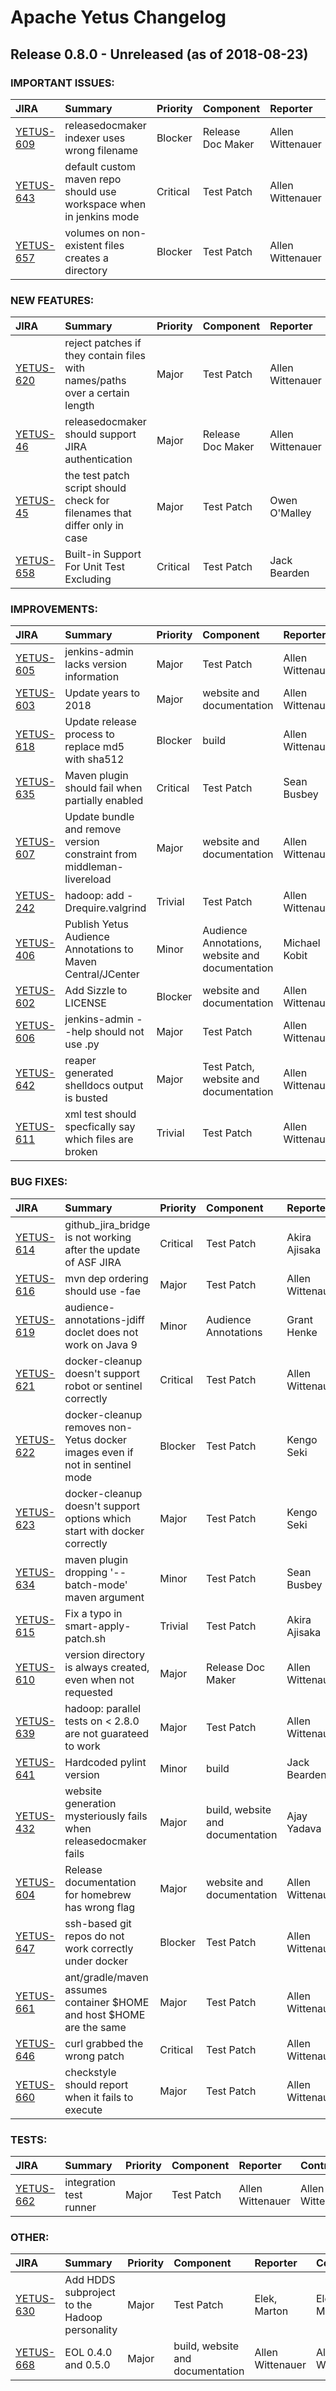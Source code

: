 
<!---
# Licensed to the Apache Software Foundation (ASF) under one
# or more contributor license agreements.  See the NOTICE file
# distributed with this work for additional information
# regarding copyright ownership.  The ASF licenses this file
# to you under the Apache License, Version 2.0 (the
# "License"); you may not use this file except in compliance
# with the License.  You may obtain a copy of the License at
#
#     http://www.apache.org/licenses/LICENSE-2.0
#
# Unless required by applicable law or agreed to in writing, software
# distributed under the License is distributed on an "AS IS" BASIS,
# WITHOUT WARRANTIES OR CONDITIONS OF ANY KIND, either express or implied.
# See the License for the specific language governing permissions and
# limitations under the License.
-->
# Apache Yetus Changelog

## Release 0.8.0 - Unreleased (as of 2018-08-23)



### IMPORTANT ISSUES:

| JIRA | Summary | Priority | Component | Reporter | Contributor |
|:---- |:---- | :--- |:---- |:---- |:---- |
| [YETUS-609](https://issues.apache.org/jira/browse/YETUS-609) | releasedocmaker indexer uses wrong filename |  Blocker | Release Doc Maker | Allen Wittenauer | Allen Wittenauer |
| [YETUS-643](https://issues.apache.org/jira/browse/YETUS-643) | default custom maven repo should use workspace when in jenkins mode |  Critical | Test Patch | Allen Wittenauer | Allen Wittenauer |
| [YETUS-657](https://issues.apache.org/jira/browse/YETUS-657) | volumes on non-existent files creates a directory |  Blocker | Test Patch | Allen Wittenauer | Allen Wittenauer |


### NEW FEATURES:

| JIRA | Summary | Priority | Component | Reporter | Contributor |
|:---- |:---- | :--- |:---- |:---- |:---- |
| [YETUS-620](https://issues.apache.org/jira/browse/YETUS-620) | reject patches if they contain files with names/paths over a certain length |  Major | Test Patch | Allen Wittenauer | Allen Wittenauer |
| [YETUS-46](https://issues.apache.org/jira/browse/YETUS-46) | releasedocmaker should support JIRA authentication |  Major | Release Doc Maker | Allen Wittenauer | Allen Wittenauer |
| [YETUS-45](https://issues.apache.org/jira/browse/YETUS-45) | the test patch script should check for filenames that differ only in case |  Major | Test Patch | Owen O'Malley | Allen Wittenauer |
| [YETUS-658](https://issues.apache.org/jira/browse/YETUS-658) | Built-in Support For Unit Test Excluding |  Critical | Test Patch | Jack Bearden | Jack Bearden |


### IMPROVEMENTS:

| JIRA | Summary | Priority | Component | Reporter | Contributor |
|:---- |:---- | :--- |:---- |:---- |:---- |
| [YETUS-605](https://issues.apache.org/jira/browse/YETUS-605) | jenkins-admin lacks version information |  Major | Test Patch | Allen Wittenauer | Akira Ajisaka |
| [YETUS-603](https://issues.apache.org/jira/browse/YETUS-603) | Update years to 2018 |  Major | website and documentation | Allen Wittenauer | Akira Ajisaka |
| [YETUS-618](https://issues.apache.org/jira/browse/YETUS-618) | Update release process to replace md5 with  sha512 |  Blocker | build | Allen Wittenauer | Akira Ajisaka |
| [YETUS-635](https://issues.apache.org/jira/browse/YETUS-635) | Maven plugin should fail when partially enabled |  Critical | Test Patch | Sean Busbey | Sean Busbey |
| [YETUS-607](https://issues.apache.org/jira/browse/YETUS-607) | Update bundle and remove version constraint from middleman-livereload |  Major | website and documentation | Allen Wittenauer | Jack Bearden |
| [YETUS-242](https://issues.apache.org/jira/browse/YETUS-242) | hadoop: add -Drequire.valgrind |  Trivial | Test Patch | Allen Wittenauer | Allen Wittenauer |
| [YETUS-406](https://issues.apache.org/jira/browse/YETUS-406) | Publish Yetus Audience Annotations to Maven Central/JCenter |  Minor | Audience Annotations, website and documentation | Michael Kobit | Allen Wittenauer |
| [YETUS-602](https://issues.apache.org/jira/browse/YETUS-602) | Add Sizzle to LICENSE |  Blocker | website and documentation | Allen Wittenauer | Allen Wittenauer |
| [YETUS-606](https://issues.apache.org/jira/browse/YETUS-606) | jenkins-admin --help should not use .py |  Major | Test Patch | Allen Wittenauer | Allen Wittenauer |
| [YETUS-642](https://issues.apache.org/jira/browse/YETUS-642) | reaper generated shelldocs output is busted |  Major | Test Patch, website and documentation | Allen Wittenauer | Allen Wittenauer |
| [YETUS-611](https://issues.apache.org/jira/browse/YETUS-611) | xml test should specfically say which files are broken |  Trivial | Test Patch | Allen Wittenauer | Allen Wittenauer |


### BUG FIXES:

| JIRA | Summary | Priority | Component | Reporter | Contributor |
|:---- |:---- | :--- |:---- |:---- |:---- |
| [YETUS-614](https://issues.apache.org/jira/browse/YETUS-614) | github\_jira\_bridge is not working after the update of ASF JIRA |  Critical | Test Patch | Akira Ajisaka | Akira Ajisaka |
| [YETUS-616](https://issues.apache.org/jira/browse/YETUS-616) | mvn dep ordering should use -fae |  Major | Test Patch | Allen Wittenauer | Allen Wittenauer |
| [YETUS-619](https://issues.apache.org/jira/browse/YETUS-619) | audience-annotations-jdiff doclet does not work on Java 9 |  Minor | Audience Annotations | Grant Henke | Akira Ajisaka |
| [YETUS-621](https://issues.apache.org/jira/browse/YETUS-621) | docker-cleanup doesn't support robot or sentinel correctly |  Critical | Test Patch | Allen Wittenauer | Allen Wittenauer |
| [YETUS-622](https://issues.apache.org/jira/browse/YETUS-622) | docker-cleanup removes non-Yetus docker images even if not in sentinel mode |  Blocker | Test Patch | Kengo Seki | Kengo Seki |
| [YETUS-623](https://issues.apache.org/jira/browse/YETUS-623) | docker-cleanup doesn't support options which start with docker correctly |  Major | Test Patch | Kengo Seki | Kengo Seki |
| [YETUS-634](https://issues.apache.org/jira/browse/YETUS-634) | maven plugin dropping '--batch-mode' maven argument |  Minor | Test Patch | Sean Busbey | Sean Busbey |
| [YETUS-615](https://issues.apache.org/jira/browse/YETUS-615) | Fix a typo in smart-apply-patch.sh |  Trivial | Test Patch | Akira Ajisaka | abipc |
| [YETUS-610](https://issues.apache.org/jira/browse/YETUS-610) | version directory is always created, even when not requested |  Major | Release Doc Maker | Allen Wittenauer | Allen Wittenauer |
| [YETUS-639](https://issues.apache.org/jira/browse/YETUS-639) | hadoop: parallel tests on \< 2.8.0 are not guarateed to work |  Major | Test Patch | Allen Wittenauer | Allen Wittenauer |
| [YETUS-641](https://issues.apache.org/jira/browse/YETUS-641) | Hardcoded pylint version |  Minor | build | Jack Bearden | Jack Bearden |
| [YETUS-432](https://issues.apache.org/jira/browse/YETUS-432) | website generation mysteriously fails when releasedocmaker fails |  Major | build, website and documentation | Ajay Yadava | Allen Wittenauer |
| [YETUS-604](https://issues.apache.org/jira/browse/YETUS-604) | Release documentation for homebrew has wrong flag |  Major | website and documentation | Allen Wittenauer | Allen Wittenauer |
| [YETUS-647](https://issues.apache.org/jira/browse/YETUS-647) | ssh-based git repos do not work correctly under docker |  Blocker | Test Patch | Allen Wittenauer | Allen Wittenauer |
| [YETUS-661](https://issues.apache.org/jira/browse/YETUS-661) | ant/gradle/maven assumes container $HOME and host $HOME are the same |  Major | Test Patch | Allen Wittenauer | Allen Wittenauer |
| [YETUS-646](https://issues.apache.org/jira/browse/YETUS-646) | curl grabbed the wrong patch |  Critical | Test Patch | Allen Wittenauer | Sean Busbey |
| [YETUS-660](https://issues.apache.org/jira/browse/YETUS-660) | checkstyle should report when it fails to execute |  Major | Test Patch | Allen Wittenauer | Allen Wittenauer |


### TESTS:

| JIRA | Summary | Priority | Component | Reporter | Contributor |
|:---- |:---- | :--- |:---- |:---- |:---- |
| [YETUS-662](https://issues.apache.org/jira/browse/YETUS-662) | integration test runner |  Major | Test Patch | Allen Wittenauer | Allen Wittenauer |


### OTHER:

| JIRA | Summary | Priority | Component | Reporter | Contributor |
|:---- |:---- | :--- |:---- |:---- |:---- |
| [YETUS-630](https://issues.apache.org/jira/browse/YETUS-630) | Add HDDS subproject to the Hadoop personality |  Major | Test Patch | Elek, Marton | Elek, Marton |
| [YETUS-668](https://issues.apache.org/jira/browse/YETUS-668) | EOL 0.4.0 and 0.5.0 |  Major | build, website and documentation | Allen Wittenauer | Allen Wittenauer |



